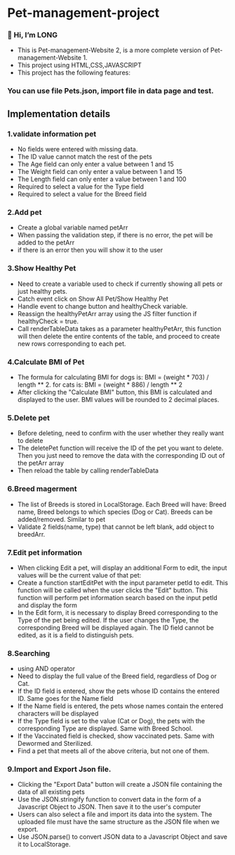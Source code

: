 # Pet-management-project

### 👋 Hi, I’m LONG

- This is Pet-management-Website 2, is a more complete version of Pet-management-Website 1.
- This project using HTML,CSS,JAVASCRIPT
- This project has the following features:
### You can use file Pets.json, import file in data page and test.

## Implementation details
### 1.validate information pet
- No fields were entered with missing data.
- The ID value cannot match the rest of the pets
- The Age field can only enter a value between 1 and 15
- The Weight field can only enter a value between 1 and 15
- The Length field can only enter a value between 1 and 100
- Required to select a value for the Type field
- Required to select a value for the Breed field
### 2.Add pet
- Create a global variable named petArr
- When passing the validation step, if there is no error, the pet will be added to the petArr
- if there is an error then you will show it to the user
### 3.Show Healthy Pet
- Need to create a variable used to check if currently showing all pets or just healthy pets.
- Catch event click on Show All Pet/Show Healthy Pet
- Handle event to change button and healthyCheck variable.
- Reassign the healthyPetArr array using the JS filter function if healthyCheck = true.
- Call renderTableData takes as a parameter healthyPetArr, this function will then delete the entire contents of the table, and proceed to create new rows corresponding to each pet.
### 4.Calculate BMI of Pet
- The formula for calculating BMI for dogs is: BMI = (weight * 703) / length ** 2. for cats is: BMI = (weight * 886) / length ** 2
- After clicking the "Calculate BMI" button, this BMI is calculated and displayed to the user. BMI values will be rounded to 2 decimal places.
### 5.Delete pet
- Before deleting, need to confirm with the user whether they really want to delete
- The deletePet function will receive the ID of the pet you want to delete. Then you just need to remove the data with the corresponding ID out of the petArr array
- Then reload the table by calling renderTableData
### 6.Breed magerment
- The list of Breeds is stored in LocalStorage. Each Breed will have: Breed name, Breed belongs to which species (Dog or Cat). Breeds can be added/removed. Similar to pet
- Validate 2 fields(name, type) that cannot be left blank, add object to breedArr.
### 7.Edit pet information
- When clicking Edit a pet, will display an additional Form to edit, the input values will be the current value of that pet:
- Create a function startEditPet with the input parameter petId to edit. This function will be called when the user clicks the "Edit" button. This function will perform pet information search based on the input petId and display the form
- In the Edit form, it is necessary to display Breed corresponding to the Type of the pet being edited. If the user changes the Type, the corresponding Breed will be displayed again. The ID field cannot be edited, as it is a field to distinguish pets.
### 8.Searching
- using AND operator
- Need to display the full value of the Breed field, regardless of Dog or Cat.
- If the ID field is entered, show the pets whose ID contains the entered ID. Same goes for the Name field
- If the Name field is entered, the pets whose names contain the entered characters will be displayed
- If the Type field is set to the value (Cat or Dog), the pets with the corresponding Type are displayed. Same with Breed School.
- If the Vaccinated field is checked, show vaccinated pets. Same with Dewormed and Sterilized.
- Find a pet that meets all of the above criteria, but not one of them.
### 9.Import and Export Json file.
- Clicking the "Export Data" button will create a JSON file containing the data of all existing pets
- Use the JSON.stringify function to convert data in the form of a Javascript Object to JSON. Then save it to the user's computer
- Users can also select a file and import its data into the system. The uploaded file must have the same structure as the JSON file when we export.
- Use JSON.parse() to convert JSON data to a Javascript Object and save it to LocalStorage.

